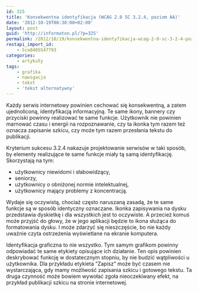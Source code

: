 ```yaml
---
id: 325
title: 'Konsekwentna identyfikacja (WCAG 2.0 SC 3.2.4, poziom AA)'
date: '2012-10-19T08:30:00+02:00'
layout: post
guid: 'http://informaton.pl/?p=325'
permalink: /2012/10/19/konsekwentna-identyfikacja-wcag-2-0-sc-3-2-4-poziom-aa/
restapi_import_id:
    - 5ca8405547793
categories:
    - artykuły
tags:
    - grafika
    - nawigacja
    - tekst
    - 'tekst alternatywny'
---
```


Każdy serwis internetowy powinien cechować się konsekwentną, a zatem ujednoliconą, identyfikacją informacyjną. Te same ikony, bannery czy przyciski powinny realizować te same funkcje. Użytkownik nie powinien marnować czasu i energii na rozpoznawanie, czy ta ikonka tym razem też oznacza zapisanie szkicu, czy może tym razem przesłania tekstu do publikacji.

Kryterium sukcesu 3.2.4 nakazuje projektowanie serwisów w taki sposób, by elementy realizujące te same funkcje miały tą samą identyfikację. Skorzystają na tym:

- użytkownicy niewidomi i słabowidzący,
- seniorzy,
- użytkownicy o obniżonej normie intelektualnej,
- użytkownicy mający problemy z koncentracją.

Wydaje się oczywistą, chociaż często naruszaną zasadą, że te same funkcje są w sposób identyczny oznaczane. Ikonka zapisywania na dysku przedstawia dyskietkę i dla wszystkich jest to oczywiste. A przecież komuś może przyjść do głowy, że w jego aplikacji będzie to ikona służąca do formatowania dysku. I może zdarzyć się nieszczęście, bo nie każdy uważnie czyta ostrzeżenia wyświetlane na ekranie komputera.

Identyfikacja graficzna to nie wszystko. Tym samym grafikom powinny odpowiadać te same etykiety opisujące ich działanie. Ten opis powinien deskrybować funkcję w dostatecznym stopniu, by nie budzić wątpliwości u użytkownika. Dla przykładu etykieta “Zapisz” może być czasem nie wystarczająca, gdy mamy możliwość zapisania szkicu i gotowego tekstu. Ta druga czynność może bowiem wywołać zgoła nieoczekiwany efekt, na przykład publikacji szkicu na stronie internetowej.